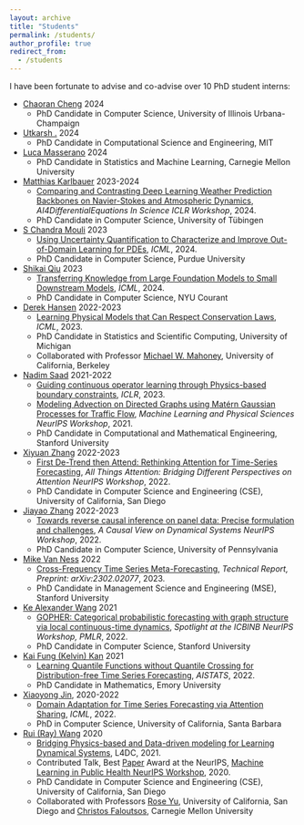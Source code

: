 ```yaml
---
layout: archive
title: "Students"
permalink: /students/
author_profile: true
redirect_from:
  - /students
---
```



I have been fortunate to advise and co-advise over 10 PhD student interns:
  - [Chaoran Cheng](https://ccr-cheng.github.io/) 2024
    - PhD Candidate in Computer Science, University of Illinois Urbana-Champaign
  - [Utkarsh .](https://utkarsh530.github.io/) 2024
    - PhD Candidate in Computational Science and Engineering, MIT
  - [Luca Masserano](https://lucamasserano.github.io/) 2024
    - PhD Candidate in Statistics and Machine Learning, Carnegie Mellon University
  - [Matthias Karlbauer](https://uni-tuebingen.de/fakultaeten/mathematisch-naturwissenschaftliche-fakultaet/fachbereiche/informatik/lehrstuehle/cognitive-modeling/staff/matthias-karlbauer/) 2023-2024
    - [Comparing and Contrasting Deep Learning Weather Prediction
Backbones on Navier-Stokes and Atmospheric Dynamics](https://arxiv.org/pdf/2407.14129), *AI4DifferentialEquations In Science ICLR Workshop*, 2024.
    - PhD Candidate in Computer Science, University of Tübingen
  - [S Chandra Mouli](http://schandramouli.weebly.com/) 2023
    - [Using Uncertainty Quantification to Characterize and Improve
Out-of-Domain Learning for PDEs](https://arxiv.org/pdf/2403.10642), *ICML*, 2024.
    - PhD Candidate in Computer Science, Purdue University
  - [Shikai Qiu](https://shikaiqiu.github.io/) 2023
    - [Transferring Knowledge from
Large Foundation Models to Small Downstream Models](https://arxiv.org/pdf/2406.07337), *ICML*, 2024. 
    - PhD Candidate in Computer Science, NYU Courant
  - [Derek Hansen](http://www-personal.umich.edu/~dereklh/) 2022-2023
    - [Learning Physical Models that Can Respect Conservation Laws](https://arxiv.org/pdf/2302.11002.pdf), *ICML*, 2023.
    - PhD Candidate in Statistics and Scientific Computing, University of Michigan
    - Collaborated with Professor [Michael W. Mahoney](https://www.stat.berkeley.edu/~mmahoney/), University of California, Berkeley
  - [Nadim Saad](https://profiles.stanford.edu/nadim-saad) 2021-2022
    - [Guiding continuous operator learning through Physics-based boundary constraints](https://www.amazon.science/publications/guiding-continuous-operator-learning-through-physics-based-boundary-constraints), *ICLR*, 2023. 
    - [Modeling Advection on Directed Graphs using
Matérn Gaussian Processes for Traffic Flow](https://arxiv.org/pdf/2201.00001.pdf), *Machine Learning and Physical Sciences NeurIPS Workshop*, 2021.
    - PhD Candidate in Computational and Mathematical Engineering, Stanford University
  - [Xiyuan Zhang](https://xiyuanzh.github.io/) 2022-2023
    - [First De-Trend then Attend: Rethinking Attention for Time-Series Forecasting](https://arxiv.org/pdf/2212.08151.pdf), *All Things Attention: Bridging Different Perspectives on Attention NeurIPS Workshop*, 2022.
    - PhD Candidate in Computer Science and Engineering (CSE), University of California, San Diego
  - [Jiayao Zhang](https://jiayao-zhang.com/) 2022-2023
    - [Towards reverse causal inference on panel data: Precise formulation and challenges](https://www.amazon.science/publications/towards-reverse-causal-inference-on-panel-data-precise-formulation-and-challenges), *A Causal View on Dynamical Systems NeurIPS Workshop*, 2022.
    - PhD Candidate in Computer Science, University of Pennsylvania
  - [Mike Van Ness](https://mvanness354.github.io/blog/) 2022
    - [Cross-Frequency Time Series Meta-Forecasting](https://arxiv.org/pdf/2302.02077.pdf), *Technical Report, Preprint: arXiv:2302.02077*, 2023.
    - PhD Candidate in Management Science and Engineering (MSE), Stanford University
  - [Ke Alexander Wang](https://keawang.github.io/) 2021
    - [GOPHER: Categorical probabilistic forecasting with graph structure via local continuous-time dynamics](https://proceedings.mlr.press/v163/wang22a/wang22a.pdf), *Spotlight at the ICBINB NeurIPS Workshop, PMLR*, 2022.
    -   PhD Candidate in Computer Science, Stanford University
  - [Kai Fung (Kelvin) Kan](http://www.math.emory.edu/~kkan5/) 2021
    - [Learning Quantile Functions without Quantile Crossing
for Distribution-free Time Series Forecasting](https://proceedings.mlr.press/v151/park22a/park22a.pdf), *AISTATS*, 2022.
    - PhD Candidate in Mathematics, Emory University
  - [Xiaoyong Jin](https://scholar.google.com/citations?user=EWiYf7YAAAAJ&hl=en), 2020-2022
    - [Domain Adaptation for Time Series Forecasting via Attention Sharing](https://proceedings.mlr.press/v162/jin22d/jin22d.pdf), *ICML*, 2022.
    - PhD in Computer Science, University of California, Santa Barbara
  - [Rui (Ray) Wang](https://rui1521.github.io/online-cv/) 2020
    - [Bridging Physics-based and Data-driven modeling for Learning Dynamical Systems](http://proceedings.mlr.press/v144/wang21a/wang21a.pdf), L4DC, 2021.
    - Contributed Talk, Best [Paper](https://assets.amazon.science/d9/d4/f25346d943d38119786518e1c87f/autoode-bridging-physics-based-and-data-driven-modeling-for-covid-19-forecasting.pdf) Award at the NeurIPS, [Machine Learning in Public Health NeurIPS Workshop](https://sites.google.com/nyu.edu/mlph2020/accepted-papers?authuser=0), 2020. 
    - PhD Candidate in Computer Science and Engineering (CSE), University of California, San Diego
    - Collaborated with Professors [Rose Yu](https://roseyu.com/), University of California, San Diego and [Christos Faloutsos](http://www.cs.cmu.edu/~christos/), Carnegie Mellon University
